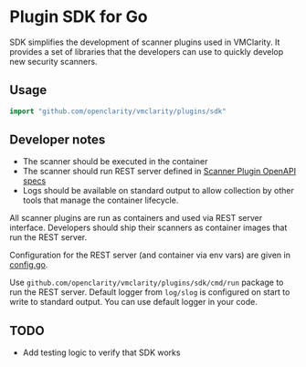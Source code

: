 # Plugin SDK for Go

SDK simplifies the development of scanner plugins used in VMClarity.
It provides a set of libraries that the developers can use to
quickly develop new security scanners.

## Usage

```go
import "github.com/openclarity/vmclarity/plugins/sdk"
```

## Developer notes

- The scanner should be executed in the container
- The scanner should run REST server defined in [Scanner Plugin OpenAPI specs](../../../openapi.yaml)
- Logs should be available on standard output to allow collection by 
  other tools that manage the container lifecycle.

All scanner plugins are run as containers and used via REST server interface.
Developers should ship their scanners as container images that run the REST server.

Configuration for the REST server (and container via env vars) are given in [config.go](cmd/run/config.go).

Use `github.com/openclarity/vmclarity/plugins/sdk/cmd/run` package to run the REST server.
Default logger from `log/slog` is configured on start to write to standard output.
You can use default logger in your code.

## TODO
- Add testing logic to verify that SDK works
